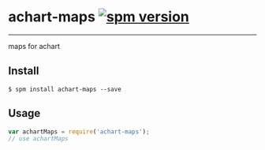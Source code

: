 # achart-maps [![spm version](http://spmjs.io/badge/achart-maps)](http://spmjs.io/package/achart-maps)

---

maps for achart

## Install

```
$ spm install achart-maps --save
```

## Usage

```js
var achartMaps = require('achart-maps');
// use achartMaps
```
